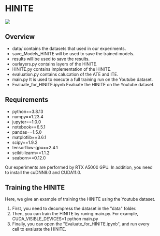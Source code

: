 # HINITE
![](https://github.com/LINXF208/HINITE/edit/main/A4.png)
## Overview
- data/ contains the datasets that used in our experiments.
- save_Models_HINITE will be used to save the trained models.
- results will be used to save the results.
- ourlayers.py contains layers of the HINITE.
- HINITE.py contains implementation of the HINITE.
- evaluation.py contains calucation of the ATE and ITE.
- main.py It is used to execute a full training run on the Youtube dataset.
- Evaluate_for_HINITE.ipynb Evaluate the HINITE on the Youtube dataset.
## Requirements
- python==3.8.13
- numpy==1.23.4
- jupyter==1.0.0
- notebook==6.5.1
- pandas==1.5.0
- matplotlib==3.6.1
- scipy==1.9.2
- tensorflow-gpu==2.4.1
- scikit-learm==1.1.2
- seaborn==0.12.0 

Our experiments are performed by RTX A5000 GPU.  In addition, you need to install the cuDNN8.0 and CUDA11.0.
## Training the HINITE
Here, we give an example of training the HINITE using the Youtube dataset.

1. First, you need to decompress the dataset in the "data" folder. 
2. Then, you can train the HINITE by runing main.py. For example, CUDA_VISIBLE_DEVICES=1 python main.py
3. Finally, you can open the "Evaluate_for_HINITE.ipynb", and run every cell to evaluate the HINITE. 



